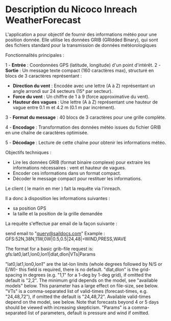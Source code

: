 # Description du Nicoco Inreach WeatherForecast

L'application a pour objectif de fournir des informations météo pour une position donnée. Elle utilise les données GRIB (GRIdded Binary), qui sont des fichiers standard pour la transmission de données météorologiques

Fonctionnalités principales :

1 - **Entrée** : Coordonnées GPS (latitude, longitude) d'un point d'intérêt.
2 - **Sortie** : Un message texte compact (160 caractères max), structuré en blocs de 3 caractères représentant :

+ **Direction du vent** : Encodée avec une lettre (A à Z) représentant un angle arrondi sur 24 secteurs (15° par secteur).
+ **Force du vent** : Un chiffre de 1 à 9 (force approximative du vent).
+ **Hauteur des vagues** : Une lettre (A à Z) représentant une hauteur de vague entre 0.1 m et 4.2 m (0.1 m par incrément).

3 - **Format du message** : 40 blocs de 3 caractères pour une grille complète.

4 - **Encodage** : Transformation des données météo issues du fichier GRIB en une chaîne de caractères optimisée.

5 - **Décodage** : Lecture de cette chaîne pour obtenir les informations météo.

Objectifs techniques :
+ Lire les données GRIB (format binaire complexe) pour extraire les informations nécessaires : vent et hauteur de vagues.
+ Encoder ces informations dans un format compact.
+ Décoder le message compact pour restituer les informations.


Le client ( le marin en mer ) fait la requête via l'inreach.

Il a donc à disposition les informations suivantes :
 - sa position GPS
 - la taille et la position de la grille demandée

La requête s'effectue par email de la façon suivante :

send email to "query@saildocs.com"
Example : GFS:52N,38N,11W,0W|0.5,0.5|24,48|=WIND,PRESS,WAVE

The format for a basic grib-file request is:
gfs:lat0,lat1,lon0,lon1|dlat,dlon|VTs|Params

"lat0,lat1,lon0,lon1" are the lat-lon limits (whole degrees followed by N/S or E/W)- this field is required, there is no default.
"dlat,dlon" is the grid-spacing in degrees (e.g. "1,1" for a 1-deg by 1-deg grid), if omitted the default is "2,2". The minimum grid depends on the model, see "available models" below. This parameter has a large effect on file-size, see below.
"VTs" is a comma-separated list of valid-times (forecast-times, e.g. "24,48,72"), if omitted the default is "24,48,72". Available valid-times depend on the model, see below. Note that forecasts beyond 4 or 5 days should be viewed with increasing skepticism.
"Params" is a comma-separated list of parameters, default is pressure and wind if omitted.
